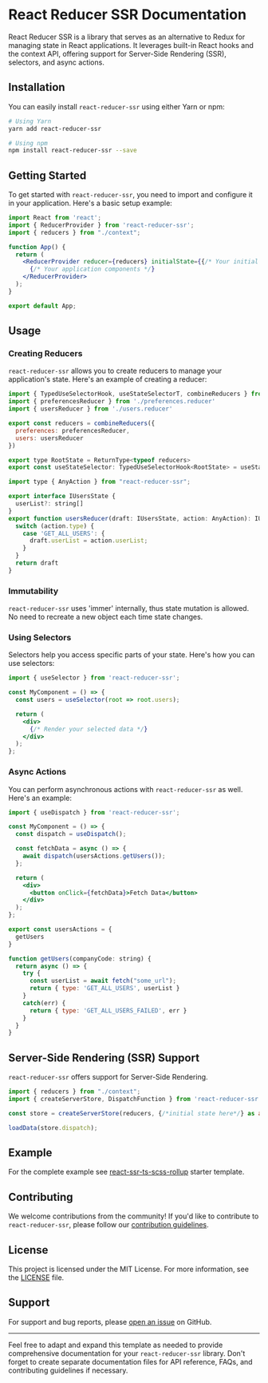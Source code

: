 # React Reducer SSR Documentation

React Reducer SSR is a library that serves as an alternative to Redux for managing state in React applications. It leverages built-in React hooks and the context API, offering support for Server-Side Rendering (SSR), selectors, and async actions.

## Installation

You can easily install `react-reducer-ssr` using either Yarn or npm:

```bash
# Using Yarn
yarn add react-reducer-ssr

# Using npm
npm install react-reducer-ssr --save
```

## Getting Started

To get started with `react-reducer-ssr`, you need to import and configure it in your application. Here's a basic setup example:

```jsx
import React from 'react';
import { ReducerProvider } from 'react-reducer-ssr';
import { reducers } from "./context";

function App() {
  return (
    <ReducerProvider reducer={reducers} initialState={{/* Your initial state */}}>
      {/* Your application components */}
    </ReducerProvider>
  );
}

export default App;
```

## Usage

### Creating Reducers

`react-reducer-ssr` allows you to create reducers to manage your application's state. Here's an example of creating a reducer:

```jsx
import { TypedUseSelectorHook, useStateSelectorT, combineReducers } from 'react-reducer-ssr'
import { preferencesReducer } from './preferences.reducer'
import { usersReducer } from './users.reducer'

export const reducers = combineReducers({
  preferences: preferencesReducer,
  users: usersReducer
})

export type RootState = ReturnType<typeof reducers>
export const useStateSelector: TypedUseSelectorHook<RootState> = useStateSelectorT
```

```jsx
import type { AnyAction } from "react-reducer-ssr";

export interface IUsersState {
  userList?: string[]
}
export function usersReducer(draft: IUsersState, action: AnyAction): IUsersState {
  switch (action.type) {
    case 'GET_ALL_USERS': {
      draft.userList = action.userList;
    }
  }
  return draft
}
```

### Immutability

`react-reducer-ssr` uses 'immer' internally, thus state mutation is allowed. No need to recreate a new object each time state changes.

### Using Selectors

Selectors help you access specific parts of your state. Here's how you can use selectors:

```jsx
import { useSelector } from 'react-reducer-ssr';

const MyComponent = () => {
  const users = useSelector(root => root.users);

  return (
    <div>
      {/* Render your selected data */}
    </div>
  );
};
```

### Async Actions

You can perform asynchronous actions with `react-reducer-ssr` as well. Here's an example:

```jsx
import { useDispatch } from 'react-reducer-ssr';

const MyComponent = () => {
  const dispatch = useDispatch();

  const fetchData = async () => {
    await dispatch(usersActions.getUsers());
  };

  return (
    <div>
      <button onClick={fetchData}>Fetch Data</button>
    </div>
  );
};
```

```jsx
export const usersActions = {
  getUsers
}

function getUsers(companyCode: string) {
  return async () => {
    try {
      const userList = await fetch("some_url");
      return { type: 'GET_ALL_USERS', userList }
    }
    catch(err) {
      return { type: 'GET_ALL_USERS_FAILED', err }
    }
  }
}
```

## Server-Side Rendering (SSR) Support

`react-reducer-ssr` offers support for Server-Side Rendering.
```ts
import { reducers } from "./context";
import { createServerStore, DispatchFunction } from 'react-reducer-ssr'

const store = createServerStore(reducers, {/*initial state here*/} as any);

loadData(store.dispatch);
```

## Example

For the complete example see [react-ssr-ts-scss-rollup](https://github.com/alfed7/react-ssr-ts-scss-rollup) starter template.

## Contributing

We welcome contributions from the community! If you'd like to contribute to `react-reducer-ssr`, please follow our [contribution guidelines](CONTRIBUTING.md).

## License

This project is licensed under the MIT License. For more information, see the [LICENSE](LICENSE) file.

## Support

For support and bug reports, please [open an issue](https://github.com/alfed7/react-reducer-ssr/issues) on GitHub.

---

Feel free to adapt and expand this template as needed to provide comprehensive documentation for your `react-reducer-ssr` library. Don't forget to create separate documentation files for API reference, FAQs, and contributing guidelines if necessary.